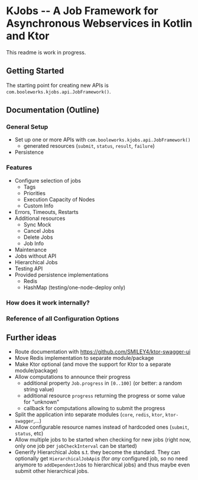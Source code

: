 # KJobs -- A Job Framework for Asynchronous Webservices in Kotlin and Ktor

This readme is work in progress.

## Getting Started

The starting point for creating new APIs is `com.booleworks.kjobs.api.JobFramework()`.

## Documentation (Outline)

### General Setup
- Set up one or more APIs with `com.booleworks.kjobs.api.JobFramework()`
  - generated resources (`submit`, `status`, `result`, `failure`)
- Persistence

### Features
- Configure selection of jobs
  - Tags
  - Priorities
  - Execution Capacity of Nodes
  - Custom Info
- Errors, Timeouts, Restarts
- Additional resources
  - Sync Mock
  - Cancel Jobs
  - Delete Jobs
  - Job Info
- Maintenance
- Jobs without API
- Hierarchical Jobs
- Testing API
- Provided persistence implementations
  - Redis
  - HashMap (testing/one-node-deploy only)

### How does it work internally?

### Reference of all Configuration Options

## Further ideas
- Route documentation with https://github.com/SMILEY4/ktor-swagger-ui
- Move Redis implementation to separate module/package
- Make Ktor optional (and move the support for Ktor to a separate module/package)
- Allow computations to announce their progress
  - additional property `Job.progress` in `[0..100]` (or better: a random string value)
  - additional resource `progress` returning the progress or some value for "unknown"
  - callback for computations allowing to submit the progress
- Split the application into separate modules (`core`, `redis`, `ktor`, `ktor-swagger`,...)
- Allow configurable resource names instead of hardcoded ones (`submit`, `status`, etc)
- Allow multiple jobs to be started when checking for new jobs (right now, only one job per `jobCheckInterval` can be started)
- Generify Hierarchical Jobs s.t. they become the standard. They can optionally get `HierarchicalJobApi`s (for *any* configured job, so no need anymore to `addDependentJob`s to hierarchical jobs) and thus maybe even submit other hierarchical jobs.

